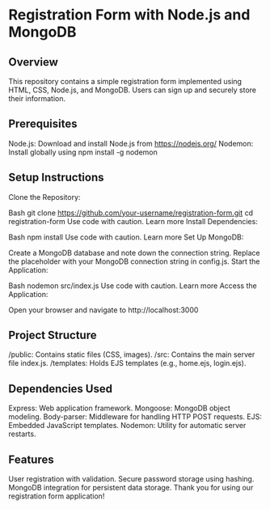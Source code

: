 
# Registration Form with Node.js and MongoDB

## Overview

This repository contains a simple registration form implemented using HTML, CSS, Node.js, and MongoDB. Users can sign up and securely store their information.

## Prerequisites

Node.js: Download and install Node.js from https://nodejs.org/
Nodemon: Install globally using npm install -g nodemon
## Setup Instructions

Clone the Repository:

Bash
git clone https://github.com/your-username/registration-form.git
cd registration-form
Use code with caution. Learn more
Install Dependencies:

Bash
npm install
Use code with caution. Learn more
Set Up MongoDB:

Create a MongoDB database and note down the connection string.
Replace the placeholder with your MongoDB connection string in config.js.
Start the Application:

Bash
nodemon src/index.js
Use code with caution. Learn more
Access the Application:

Open your browser and navigate to http://localhost:3000

## Project Structure

/public: Contains static files (CSS, images).
/src: Contains the main server file index.js.
/templates: Holds EJS templates (e.g., home.ejs, login.ejs).
## Dependencies Used

Express: Web application framework.
Mongoose: MongoDB object modeling.
Body-parser: Middleware for handling HTTP POST requests.
EJS: Embedded JavaScript templates.
Nodemon: Utility for automatic server restarts.
## Features

User registration with validation.
Secure password storage using hashing.
MongoDB integration for persistent data storage.
Thank you for using our registration form application!
